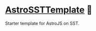 # [AstroSSTTemplate] 📄

Starter template for AstroJS on SST.

[AstroSSTTemplate]: https://npmjs.org/@playform/astro-sst-template
